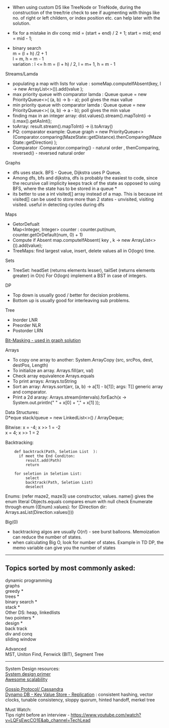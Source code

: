 * When using custom DS like TreeNode or TrieNode, during the construction of the tree/trie
 check to see if augmenting with things like no. of right or left childern, or index position etc. can help later with the solution.

* fix for a mistake in div conq:  mid = (start + end) / 2 + 1;
                        start = mid; end = mid - 1;
* binary search  
    m =  (l + h) /2  + 1  
    l = m,  h = m - 1  
    variation :
    l <= h    m =   (l + h) / 2, l = m+ 1, h = m - 1      

    
Streams/Lamda

* populating a map with lists for value :   someMap.computeIfAbsent(key, l -> new ArrayList<>()).add(value );
* max priority queue with comparator lamda :  Queue<Integer> queue = new PriorityQueue<>( (a, b) -> b - a); poll gives the max vallue
* min priority queue with comparator lamda :  Queue<Integer> queue = new PriorityQueue<>( (a, b) -> a - b); poll gives the min value
* finding max in an integer array:  dist.values().stream().mapToInt(i -> i).max().getAsInt();
* toArray: result.stream().mapToInt(i -> i).toArray()
* PQ: comparator example:         Queue<MazeState> graph = new PriorityQueue<>(Comparator.comparing(MazeState::getDistance).thenComparing(MazeState::getDirection) );
* Comparator :Comparator.comparing() - natural order , thenComparing,  reversed() - reversed natural order


Graphs
* dfs uses stack. BFS - Queue,  Dijkstra uses P Queue.
* Among dfs, bfs and dijkstra, dfs is probably the easiest to code, since the recursive call implicity keeps track of the state
   as opposed to using BFS, where the state has to be stored in a queue *
* its better to use a int visited[] array instead of a map. This is because int visited[] can be used to store more than 2 states - unvisited, visiting visited.
    useful in detecting cycles during dfs

Maps
* GetorDefualt\
 Map<Integer, Integer> counter : counter.put(num, counter.getOrDefault(num, 0) + 1)
* Compute if Absent
     map.computeIfAbsent( key , k -> new ArrayList<>()).add(value);   
* TreeMaps:  find largest value, insert, delete values all in O(logn) time.     

Sets  
* TreeSet:  headSet (returns elements lesser), tailSet (returns elements greater) in O(n)
                        For O(logn) implement a BST in case of integers.
                       
DP   
* Top down is usually good / better for decision problems.   
* Bottom up is usually good for interleaving sub problems.    

Tree  
*  Inorder    LNR  
*  Preorder   NLR   
*  Postorder  LRN  

[Bit-Masking - used in graph solution ](https://leetcode.com/problems/shortest-path-visiting-all-nodes/solution/)

Arrays   
* To copy one array to another: System.ArrayCopy (src, srcPos, dest, destPos, Length)
* To initialize an array. Arrays.fill(arr, val)   
* Check array equivalence Arrays.equals   
* To print arrays: Arrays.toString   
* Sort an array:   Arrays.sort(arr, (a, b) -> a[1] - b[1]); args:  T[] generic array and comparator.   
* Print a 2d araray:         Arrays.stream(intervals).forEach(x -> System.out.println(" " + x[0] + "," + x[1] ));

Data Structures:   
D*eque<Integer> stack/queue = new LinkedList<>() / ArrayDeque;

Bitwise:
x = -4;  x >> 1 = -2  
x =  4;  x >> 1 = 2 

Backtracking:
```
    def backtrack(Path, Seletion List  ):
      if meet the End Conditon:
         result.add(Path)
         return

    for seletion in Seletion List:
         select
         backtrack(Path, Seletion List)
         deselect
```
Enums: (refer maze2, maze3)
use constructor, values.
name() gives the enum literal
Objects.equals compares enum with null check
Enumerate through enum ({Enum}.values):  for (Direction dir: Arrays.asList(Direction.values()))

Big(0)
* backtracking algos are usually O(n!)  - see burst balloons. Memoization can reduce the number of states.
* when calculating Big O, look for number of states. Example in TD DP, the memo variable can give you the number of states 

----------------------------------------------------------------------------------------------------------------------------------------------------
Topics sorted by most commonly asked:
------------------------------------
dynamic programming\
graphs\
greedy *\
trees *\
binary search *\
stack *\
Other DS: heap, linkedlists \
two pointers *\
design *\
back track \
div and conq\
sliding window 

Advanced  
MST, Uniton Find, Fenwick (BIT), Segment Tree

----------------------------------------------------------------------------------------------------------------------------------------------------
System Design resources:<br>
[System design primer](https://github.com/donnemartin/system-design-primer)<br>
[Awesome scalability](https://github.com/binhnguyennus/awesome-scalability)

[Gossip Protocol/ Cassandra](https://docs.datastax.com/en/cassandra-oss/2.1/cassandra/architecture/architectureGossipAbout_c.html)<br>
[Dynamo DB - Key Value Store - Replication]( https://www.allthingsdistributed.com/2007/10/amazons_dynamo.html)
                :  consistent hashing, vector clocks, tunable consistency, sloppy quorum,  hinted handoff, merkel tree



Must Watch:   
Tips right before an interview - https://www.youtube.com/watch?v=LQFsEwcCO1E&ab_channel=TechLead
